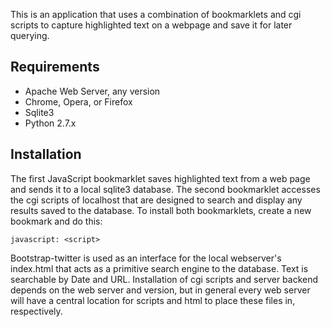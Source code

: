 This is an application that uses a combination of bookmarklets and cgi scripts to capture highlighted text on a webpage and save it for later querying.

## Requirements
* Apache Web Server, any version
* Chrome, Opera, or Firefox
* Sqlite3
* Python 2.7.x

## Installation
The first JavaScript bookmarklet saves highlighted text from a web page and sends it to a local sqlite3 database. The second bookmarklet accesses the cgi scripts of localhost that are designed to search and display any results saved to the database. To install both bookmarklets, create a new bookmark and do this:

```
javascript: <script>
```
Bootstrap-twitter is used as an interface for the local webserver's index.html that acts as a primitive search engine to the database. Text is searchable by Date and URL. Installation of cgi scripts and server backend depends on the web server and version, but in general every web server will have a central location for scripts and html to place these files in, respectively.

